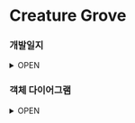 Creature Grove
==============
### 개발일지

<details>
<summary>OPEN</summary>

개발 List                                                                                                           <br>
플레이어 이동 및 기본 스킬, 무기종류 구현                                                                              <br>
저장기능 구현                                                                                                         <br>
타입, 무기별 하위 몬스터, AI, 특성 구현                                                                                <br>
보스 몬스터, AI 구현                                                                                                  <br>
마을원 구현(몬스터잡으면 일정 확률로 마을원 변경<몬스터==마을원> \n or 필드 랜덤 소환, <몬스터!=마을원>)                    <br>
애니메이션,Scene구성                                                                                                   <br>
맵(마을 + 필드<파밍지> / 보스) 구현                                                                                     <br>
자원에 따른 아이템 제작 기능 구현 + (?)상점                                                                              <br>
건축물(생성 및 업그레이드 기능) + 마을회관 "시장모드" 구현                                                                 <br>
캐릭터 생성창 구현                                                                                                      <br>
엔딩 or 업적 구현                                                                                                      <br>
몬스터 웨이브 구현                                                                                                      <br>


|Duration|Goal|Status(☐☑)|
|:---|:---|:---:|
|0502 ~ 0608|1차 개발||
|0609 ~ 0713|개발지식 공부||
|0714|객체지향 공부 이후 전체 재개발시작|☐|
|7월 3주||[]|
|&nbsp;&nbsp;&nbsp;&nbsp;||☐|




</details>

### 객체 다이어그램
<details>
<summary>OPEN</summary>


  
</details>
